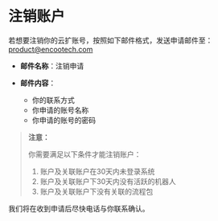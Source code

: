 # 注销账户

若想要注销你的云扩账号，按照如下邮件格式，发送申请邮件至：<product@encootech.com>

- **邮件名称**：注销申请

- **邮件内容**：

    - 你的联系方式
    - 你申请的账号名称
    - 你申请的账号的密码

>**注意：**
>
>你需要满足以下条件才能注销账户：
>1. 账户及关联账户在30天内未登录系统
>2. 账户及关联账户下30天内没有活跃的机器人
>3. 账户及关联账户下没有关联的流程包

我们将在收到申请后尽快电话与你联系确认。

